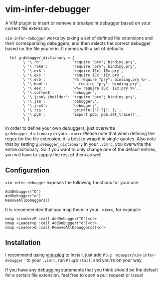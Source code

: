 vim-infer-debugger
==================

A VIM plugin to insert or remove a breakpoint debugger based on your current
file extension.

`vim-infer-debugger` works by taking a set of defined file extensions and their
corresponding debuggers, and then selects the correct debugger based on the
file you're in. It comes with a set of defaults:

```VIM
  let g:debugger_dictionary = {
        \ '\.rb':             'require "pry"; binding.pry',
        \ '\.rake':           'require "pry"; binding.pry',
        \ '\.ex$':            'require IEx; IEx.pry',
        \ '\.exs':            'require IEx; IEx.pry',
        \ '\.erb':            '<% require "pry"; binding.pry %>',
        \ '\.haml':           '- require "pry"; binding.pry',
        \ '\.eex':            '<%= require IEx; IEx.pry %>',
        \ '\.coffee$':        'debugger',
        \ '\.json\.jbuilder': 'require "pry"; binding.pry',
        \ '\.js$':            'debugger;',
        \ '\.jsx$':           'debugger;',
        \ '\.rs$':            'println!("{:?}", );',
        \ '\.py$':            'import pdb; pdb.set_trace()',
        \ }
```

In order to define your own debuggers, just overwrite `g:debugger_dictionary` in
your `.vimrc` Please note that when defining the regex for the file extension,
it is best to wrap it in single quotes. Also note that by setting
`g:debugger_dictionary` in your `.vimrc`, you overwrite the entire dictionary. So if you
want to only change one of the default entries, you will have to supply the
rest of them as well.

## Configuration

`vim-infer-debugger` exposes the following functions for your use.

```VIM
AddDebugger("O")
AddDebugger("o")
RemoveAllDebuggers()
```

It is recommended that you map them in your `.vimrc`, for example:

```VIM
nmap <Leader>P :call AddDebugger("O")<cr>
nmap <Leader>p :call AddDebugger("o")<cr>
nmap <Leader>d :call RemoveAllDebuggers()<cr>
```

## Installation

I recommend using [vim-plug](https://github.com/junegunn/vim-plug) to install,
just add `Plug 'mcasper/vim-infer-debugger'` to your `.vimrc`, run
`PlugInstall`, and you're on your way.

If you have any debugging statements that you think should be the default for a
certain file extension, feel free to open a pull request or issue!
